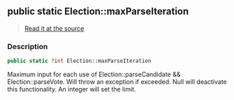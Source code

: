 ## public static Election::maxParseIteration

> [Read it at the source](https://github.com/julien-boudry/Condorcet/blob/master/src/Election.php#L25)

### Description    

```php
public static ?int Election::maxParseIteration 
```

Maximum input for each use of Election::parseCandidate && Election::parseVote. Will throw an exception if exceeded.
Null will deactivate this functionality. An integer will set the limit.
    